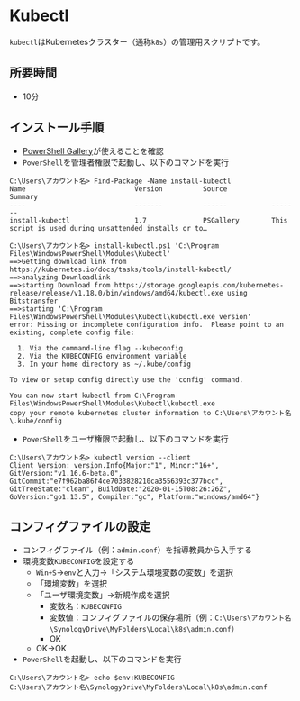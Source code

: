 # Kubectl

`kubectl`はKubernetesクラスター（通称`k8s`）の管理用スクリプトです。

## 所要時間

- 10分

## インストール手順

- [PowerShell Gallery](pc-advanced-apps.md#%E6%89%8B%E9%A0%86powershell-gallery%E3%82%92%E4%BD%BF%E3%81%86%E5%A0%B4%E5%90%88)が使えることを確認
- `PowerShell`を管理者権限で起動し、以下のコマンドを実行

```
C:\Users\アカウント名> Find-Package -Name install-kubectl                                                           
Name                           Version          Source           Summary
----                           -------          ------           -------
install-kubectl                1.7              PSGallery        This script is used during unsattended installs or to…

C:\Users\アカウント名> install-kubectl.ps1 'C:\Program Files\WindowsPowerShell\Modules\Kubectl'
==>Getting download link from  https://kubernetes.io/docs/tasks/tools/install-kubectl/
==>analyzing Downloadlink
==>starting Download from https://storage.googleapis.com/kubernetes-release/release/v1.18.0/bin/windows/amd64/kubectl.exe using Bitstransfer
==>starting 'C:\Program Files\WindowsPowerShell\Modules\Kubectl\kubectl.exe version'
error: Missing or incomplete configuration info.  Please point to an existing, complete config file:

  1. Via the command-line flag --kubeconfig
  2. Via the KUBECONFIG environment variable
  3. In your home directory as ~/.kube/config

To view or setup config directly use the 'config' command.

You can now start kubectl from C:\Program Files\WindowsPowerShell\Modules\Kubectl\kubectl.exe
copy your remote kubernetes cluster information to C:\Users\アカウント名\.kube/config
```

- `PowerShell`をユーザ権限で起動し、以下のコマンドを実行

```
C:\Users\アカウント名> kubectl version --client
Client Version: version.Info{Major:"1", Minor:"16+", GitVersion:"v1.16.6-beta.0", GitCommit:"e7f962ba86f4ce7033828210ca3556393c377bcc", GitTreeState:"clean", BuildDate:"2020-01-15T08:26:26Z", GoVersion:"go1.13.5", Compiler:"gc", Platform:"windows/amd64"}
```

## コンフィグファイルの設定

- コンフィグファイル（例：`admin.conf`）を指導教員から入手する
- 環境変数`KUBECONFIG`を設定する
  - `Win+S`→`env`と入力→「システム環境変数の変数」を選択
  - 「環境変数」を選択
  - 「ユーザ環境変数」→新規作成を選択
    - 変数名：`KUBECONFIG`
    - 変数値：コンフィグファイルの保存場所（例：`C:\Users\アカウント名\SynologyDrive\MyFolders\Local\k8s\admin.conf`）
    - OK
  - OK→OK
- `PowerShell`を起動し、以下のコマンドを実行

```
C:\Users\アカウント名> echo $env:KUBECONFIG
C:\Users\アカウント名\SynologyDrive\MyFolders\Local\k8s\admin.conf
```
